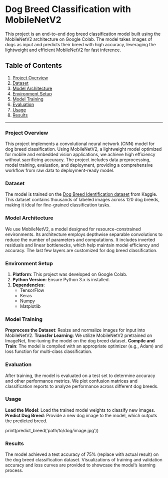 # Dog Breed Classification with MobileNetV2

This project is an end-to-end dog breed classification model built using the MobileNetV2 architecture on Google Colab. The model takes images of dogs as input and predicts their breed with high accuracy, leveraging the lightweight and efficient MobileNetV2 for fast inference.

## Table of Contents

1. [Project Overview](#project-overview)
2. [Dataset](#dataset)
3. [Model Architecture](#model-architecture)
4. [Environment Setup](#environment-setup)
5. [Model Training](#model-training)
6. [Evaluation](#evaluation)
7. [Usage](#usage)
8. [Results](#results)

---

### Project Overview

This project implements a convolutional neural network (CNN) model for dog breed classification. Using MobileNetV2, a lightweight model optimized for mobile and embedded vision applications, we achieve high efficiency without sacrificing accuracy. The project includes data preprocessing, model training, evaluation, and deployment, providing a comprehensive workflow from raw data to deployment-ready model.

### Dataset

The model is trained on the [Dog Breed Identification dataset](https://www.kaggle.com/c/dog-breed-identification/data) from Kaggle. This dataset contains thousands of labeled images across 120 dog breeds, making it ideal for fine-grained classification tasks.

### Model Architecture

We use MobileNetV2, a model designed for resource-constrained environments. Its architecture employs depthwise separable convolutions to reduce the number of parameters and computations. It includes inverted residuals and linear bottlenecks, which help maintain model efficiency and accuracy. The last few layers are customized for dog breed classification.

### Environment Setup

1. **Platform**: This project was developed on Google Colab.
2. **Python Version**: Ensure Python 3.x is installed.
3. **Dependencies**:
   - TensorFlow
   - Keras
   - Numpy
   - Matplotlib

### Model Training

**Preprocess the Dataset**: Resize and normalize images for input into MobileNetV2.
**Transfer Learning**: We utilize MobileNetV2 pretrained on ImageNet, fine-tuning the model on the dog breed dataset.
**Compile and Train**: The model is compiled with an appropriate optimizer (e.g., Adam) and loss function for multi-class classification.

### Evaluation

After training, the model is evaluated on a test set to determine accuracy and other performance metrics. We plot confusion matrices and classification reports to analyze performance across different dog breeds.


### Usage

**Load the Model**: Load the trained model weights to classify new images.
**Predict Dog Breed**: Provide a new dog image to the model, which outputs the predicted breed.

print(predict_breed('path/to/dog/image.jpg'))

### Results
The model achieved a test accuracy of 75% (replace with actual result) on the dog breed classification dataset. Visualizations of training and validation accuracy and loss curves are provided to showcase the model’s learning process.
